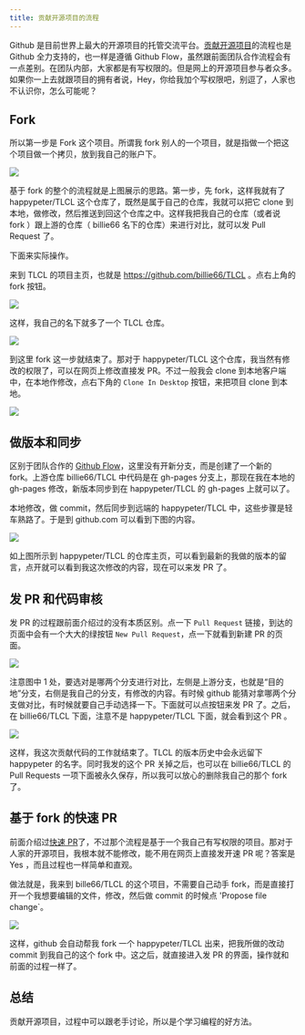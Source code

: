 ```yaml
---
title: 贡献开源项目的流程
---
```


Github 是目前世界上最大的开源项目的托管交流平台。[贡献开源项目](https://opensource.guide/how-to-contribute/)的流程也是 Github 全力支持的，也一样是遵循 Github Flow，虽然跟前面团队合作流程会有一点差别。在团队内部，大家都是有写权限的。但是网上的开源项目参与者众多。如果你一上去就跟项目的拥有者说，Hey，你给我加个写权限吧，别逗了，人家也不认识你，怎么可能呢？

## Fork

所以第一步是 Fork 这个项目。所谓我 fork 别人的一个项目，就是指做一个把这个项目做一个拷贝，放到我自己的账户下。

![](https://img.haoqicat.com/2019031701.jpg)


基于 fork 的整个的流程就是上图展示的思路。第一步，先 fork，这样我就有了 happypeter/TLCL 这个仓库了，既然是属于自己的仓库，我就可以把它 clone 到本地，做修改，然后推送到回这个仓库之中。这样我把我自己的仓库（或者说 fork ）跟上游的仓库（ billie66 名下的仓库）来进行对比，就可以发 Pull Request 了。

下面来实际操作。

来到 TLCL 的项目主页，也就是 <https://github.com/billie66/TLCL> 。点右上角的 fork 按钮。

![](https://img.haoqicat.com/2019031702.jpg)


这样，我自己的名下就多了一个 TLCL 仓库。

![](https://img.haoqicat.com/2019031703.jpg)


到这里 fork 这一步就结束了。那对于 happypeter/TLCL 这个仓库，我当然有修改的权限了，可以在网页上修改直接发 PR。不过一般我会 clone 到本地客户端中，在本地作修改，点右下角的 `Clone In Desktop` 按钮，来把项目 clone 到本地。

![](https://img.haoqicat.com/2019031704.jpg)

## 做版本和同步

区别于团队合作的 [Github Flow](http://gitbeijing.com/flow/)，这里没有开新分支，而是创建了一个新的 fork。上游仓库 billie66/TLCL 中代码是在 gh-pages 分支上，那现在我在本地的 gh-pages 修改，新版本同步到在 happypeter/TLCL 的 gh-pages 上就可以了。

本地修改，做 commit，然后同步到远端的 happypeter/TLCL 中，这些步骤是轻车熟路了。于是到 github.com 可以看到下图的内容。

![](https://img.haoqicat.com/2019031705.jpg)


如上图所示到 happypeter/TLCL 的仓库主页，可以看到最新的我做的版本的留言，点开就可以看到我这次修改的内容，现在可以来发 PR 了。

## 发 PR 和代码审核

发 PR 的过程跟前面介绍过的没有本质区别。点一下 `Pull Request` 链接，到达的页面中会有一个大大的绿按钮 `New Pull Request`，点一下就看到新建 PR 的页面。

![](https://img.haoqicat.com/2019031706.jpg)

注意图中 1 处，要选对是哪两个分支进行对比，左侧是上游分支，也就是“目的地”分支，右侧是我自己的分支，有修改的内容。有时候 github 能猜对拿哪两个分支做对比，有时候就要自己手动选择一下。下面就可以点按钮来发 PR 了。之后，在 billie66/TLCL 下面，注意不是 happypeter/TLCL 下面，就会看到这个 PR 。

![](https://img.haoqicat.com/2019031707.jpg)


这样，我这次贡献代码的工作就结束了。TLCL 的版本历史中会永远留下 happypeter 的名字。同时我发的这个 PR 关掉之后，也可以在 billie66/TLCL 的 Pull Requests 一项下面被永久保存，所以我可以放心的删除我自己的那个 fork 了。


## 基于 fork 的快速 PR

前面介绍过[快速 PR](https://github.com/blog/1945-quick-pull-requests)了，不过那个流程是基于一个我自己有写权限的项目。那对于人家的开源项目，我根本就不能修改，能不用在网页上直接发开速 PR 呢？答案是 Yes ，而且过程也一样简单和直观。

做法就是，我来到 bille66/TLCL 的这个项目，不需要自己动手 fork，而是直接打开一个我想要编辑的文件，修改，然后做 commit 的时候点 'Propose file change`。

![](https://img.haoqicat.com/2019031708.jpg)

这样，github 会自动帮我 fork 一个 happypeter/TLCL 出来，把我所做的改动 commit 到我自己的这个 fork 中。这之后，就直接进入发 PR 的界面，操作就和前面的过程一样了。

## 总结

贡献开源项目，过程中可以跟老手讨论，所以是个学习编程的好方法。
